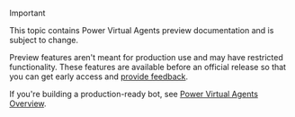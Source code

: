 > [!IMPORTANT]
> This topic contains Power Virtual Agents preview documentation and is subject to change.
>
> Preview features aren't meant for production use and may have restricted functionality. These features are available before an official release so that you can get early access and [provide feedback](https://powerusers.microsoft.com/t5/Forums/ct-p/pva_forums).
>
> If you're building a production-ready bot, see [Power Virtual Agents Overview](../fundamentals-what-is-power-virtual-agents.md).